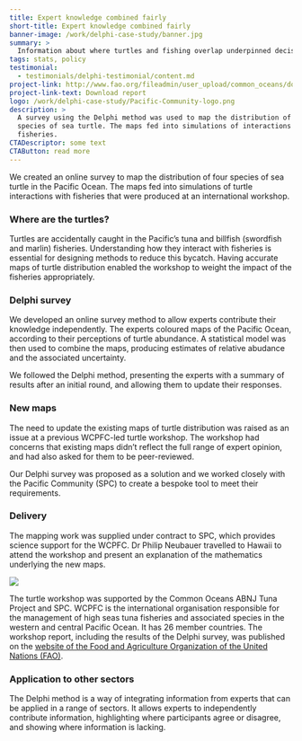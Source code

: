 ```yaml
---
title: Expert knowledge combined fairly
short-title: Expert knowledge combined fairly
banner-image: /work/delphi-case-study/banner.jpg
summary: >
  Information about where turtles and fishing overlap underpinned decision-making
tags: stats, policy
testimonial:
  - testimonials/delphi-testimonial/content.md
project-link: http://www.fao.org/fileadmin/user_upload/common_oceans/docs/Tuna/TurtleMeetingsFinalReport.pdf
project-link-text: Download report
logo: /work/delphi-case-study/Pacific-Community-logo.png
description: >
  A survey using the Delphi method was used to map the distribution of four
  species of sea turtle. The maps fed into simulations of interactions with
  fisheries.
CTADescriptor: some text
CTAButton: read more
---
```


We created an online survey to map the distribution of four species of sea
turtle in the Pacific Ocean. The maps fed into simulations of turtle
interactions with fisheries that were produced at an international workshop.

<!--more-->

### Where are the turtles?

Turtles are accidentally caught in the Pacific’s tuna and billfish (swordfish
and marlin) fisheries. Understanding how they interact with fisheries is
essential for designing methods to reduce this bycatch. Having accurate maps of
turtle distribution enabled the workshop to weight the impact of the fisheries
appropriately.

### Delphi survey

We developed an online survey method to allow experts contribute their knowledge
independently. The experts coloured maps of the Pacific Ocean,
according to their perceptions of turtle abundance. A statistical model was
then used to combine the maps, producing estimates of relative abudance and the
associated uncertainty.

We followed the Delphi method, presenting the experts
with a summary of results after an initial round, and allowing them to update
their responses.

### New maps

The need to update the existing maps of turtle distribution was raised as an
issue at a previous WCPFC-led turtle workshop. The workshop had concerns that
existing maps didn’t reflect the full range of expert opinion, and had also asked for
them to be peer-reviewed.

Our Delphi survey was proposed as a solution and we worked closely with the
Pacific Community (SPC) to create a bespoke tool to meet their requirements.

### Delivery

The mapping work was supplied under contract to SPC, which provides science
support for the WCPFC. Dr Philip Neubauer travelled to Hawaii to attend the
workshop and present an explanation of the mathematics underlying the new maps.


![](/work/TMP-case-study/Turtle_map_combined.jpg)

The turtle workshop was supported by the Common Oceans ABNJ Tuna Project and
SPC. WCPFC is the international organisation responsible for the management of
high seas tuna fisheries and associated species in the western and central
Pacific Ocean. It has 26 member countries. The workshop report, including the
results of the Delphi survey, was published on the [website of the Food and
Agriculture Organization of the United Nations
(FAO)](http://www.fao.org/fileadmin/user_upload/common_oceans/docs/Tuna/TurtleMeetingsFinalReport.pdf).

### Application to other sectors

The Delphi method is a way of integrating information from experts that can
be applied in a range of sectors. It allows experts to independently
contribute information, highlighting where
participants agree or disagree, and showing where information is lacking.
